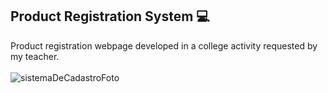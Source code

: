 ## Product Registration System 💻
Product registration webpage developed in a college activity requested by my teacher.
<br/><br/>
![sistemaDeCadastroFoto](https://user-images.githubusercontent.com/113699552/216220774-da284f5c-e1e0-4596-b1d0-14ca7274744f.png)
